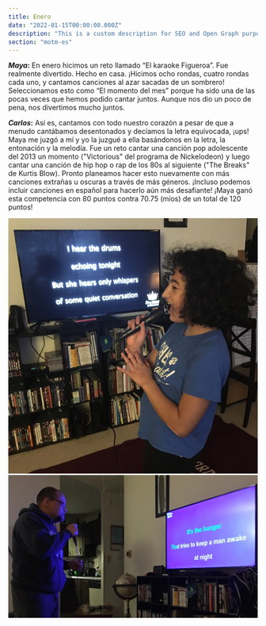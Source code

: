 ```yaml
---
title: Enero
date: "2022-01-15T00:00:00.000Z"
description: "This is a custom description for SEO and Open Graph purposes, rather than the default generated excerpt. Simply add a description field to the frontmatter."
section: "motm-es"
---
```


***Maya*:** En enero hicimos un reto llamado “El karaoke Figueroa”. Fue realmente divertido. Hecho en casa. ¡Hicimos ocho rondas, cuatro rondas cada uno, y cantamos canciones al azar sacadas de un sombrero! Seleccionamos esto como “El momento del mes” porque ha sido una de las pocas veces que hemos podido cantar juntos. Aunque nos dio un poco de pena, nos divertimos mucho juntos.

***Carlos*:** Así es, cantamos con todo nuestro corazón a pesar de que a menudo cantábamos desentonados y decíamos la letra equivocada, ¡ups! Maya me juzgó a mí y yo la juzgué a ella basándonos en la letra, la entonación y la melodía. Fue un reto cantar una canción pop adolescente del 2013 un momento ("Victorious" del programa de Nickelodeon) y luego cantar una canción de hip hop o rap de los 80s al siguiente ("The Breaks" de Kurtis Blow). Pronto planeamos hacer esto nuevamente con más canciones extrañas u oscuras a través de más géneros. ¡Incluso podemos incluir canciones en español para hacerlo aún más desafiante! ¡Maya ganó esta competencia con 80 puntos contra 70.75 (míos) de un total de 120 puntos!

![Lalo](../images/jan22-1.jpg)
![Lalo](../images/jan22-2.jpg)
